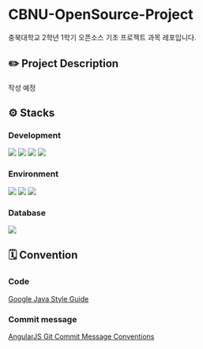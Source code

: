 # CBNU-OpenSource-Project
충북대학교 2학년 1학기 오픈소스 기초 프로젝트 과목 레포입니다.

## ✏️ Project Description
  작성 예정

## ⚙️ Stacks
### Development
<img src="https://img.shields.io/badge/java-007396?style=for-the-badge&logo=java&logoColor=white"> <img src="https://img.shields.io/badge/Spring-6DB33F?style=for-the-badge&logo=Spring&logoColor=white"> <img src="https://img.shields.io/badge/springboot-6DB33F?style=for-the-badge&logo=springboot&logoColor=white">
<img src="https://img.shields.io/badge/gradle-02303A?style=for-the-badge&logo=gradle&logoColor=white">
### Environment
<img src="https://img.shields.io/badge/github-181717?style=for-the-badge&logo=github&logoColor=white"> <img src="https://img.shields.io/badge/git-F05032?style=for-the-badge&logo=git&logoColor=white"> <img src="https://img.shields.io/badge/intellij-000000?style=for-the-badge&logo=intellijidea&logoColor=white">
### Database
<img src="https://img.shields.io/badge/MySQL-4479A1?style=for-the-badge&logo=MySQL&logoColor=white">

## 🗓️ Convention
### Code
[Google Java Style Guide](https://google.github.io/styleguide/javaguide.html) <br>
### Commit message
[AngularJS Git Commit Message Conventions](https://gist.github.com/stephenparish/9941e89d80e2bc58a153)
